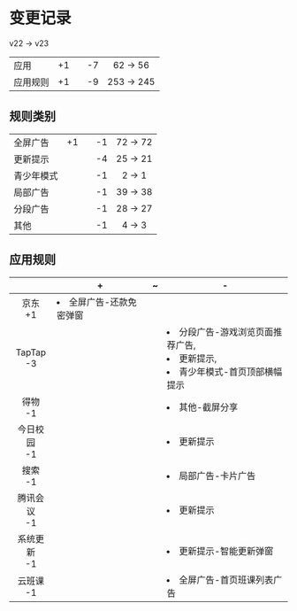 # 变更记录

v22 -> v23

||||||
|-|:-:|:-:|:-:|:-:|
|应用|+1||-7|62 -> 56|
|应用规则|+1||-9|253 -> 245|

## 规则类别

||||||
|-|:-:|:-:|:-:|:-:|
|全屏广告|+1||-1|72 -> 72|
|更新提示|||-4|25 -> 21|
|青少年模式|||-1|2 -> 1|
|局部广告|||-1|39 -> 38|
|分段广告|||-1|28 -> 27|
|其他|||-1|4 -> 3|

## 应用规则

||+|~|-|
|:-:|-|-|-|
|京东<br>+1|<li>全屏广告-还款免密弹窗|||
|TapTap<br>-3|||<li>分段广告-游戏浏览页面推荐广告,<li>更新提示,<li>青少年模式-首页顶部横幅提示|
|得物<br>-1|||<li>其他-截屏分享|
|今日校园<br>-1|||<li>更新提示|
|搜索<br>-1|||<li>局部广告-卡片广告|
|腾讯会议<br>-1|||<li>更新提示|
|系统更新<br>-1|||<li>更新提示-智能更新弹窗|
|云班课<br>-1|||<li>全屏广告-首页班课列表广告|
